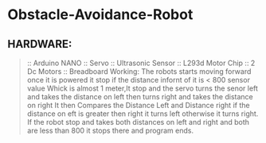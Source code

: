 # Obstacle-Avoidance-Robot
## HARDWARE:
> :: Arduino NANO
> :: Servo
> :: Ultrasonic Sensor
> :: L293d Motor Chip
> :: 2 Dc Motors
> :: Breadboard
Working:
The robots starts moving forward once it is powered it stop if the distance infornt of it is < 800 sensor value Whick is almost 1 meter,It stop and the servo turns the senor left and takes the distance on left then turns right and takes the distance on right It then Compares the Distance Left and Distance right if the distance on eft is greater then right it turns left otherwise it turns right.
If the robot stop and takes both distances on left and right and both are less than 800 it stops there and program ends.
